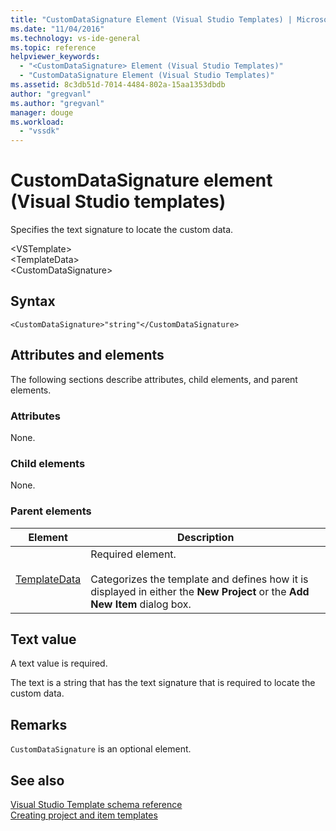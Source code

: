```yaml
---
title: "CustomDataSignature Element (Visual Studio Templates) | Microsoft Docs"
ms.date: "11/04/2016"
ms.technology: vs-ide-general
ms.topic: reference
helpviewer_keywords: 
  - "<CustomDataSignature> Element (Visual Studio Templates)"
  - "CustomDataSignature Element (Visual Studio Templates)"
ms.assetid: 8c3db51d-7014-4484-802a-15aa1353dbdb
author: "gregvanl"
ms.author: "gregvanl"
manager: douge
ms.workload: 
  - "vssdk"
---
```

# CustomDataSignature element (Visual Studio templates)
Specifies the text signature to locate the custom data.  
  
 \<VSTemplate>  
 \<TemplateData>  
 \<CustomDataSignature>  
  
## Syntax  
  
```  
<CustomDataSignature>"string"</CustomDataSignature>  
```  
  
## Attributes and elements  
 The following sections describe attributes, child elements, and parent elements.  
  
### Attributes  
 None.  
  
### Child elements  
 None.  
  
### Parent elements  
  
|Element|Description|  
|-------------|-----------------|  
|[TemplateData](../extensibility/templatedata-element-visual-studio-templates.md)|Required element.<br /><br /> Categorizes the template and defines how it is displayed in either the **New Project** or the **Add New Item** dialog box.|  
  
## Text value  
 A text value is required.  
  
 The text is a string that has the text signature that is required to locate the custom data.  
  
## Remarks  
 `CustomDataSignature` is an optional element.  
  
## See also  
 [Visual Studio Template schema reference](../extensibility/visual-studio-template-schema-reference.md)   
 [Creating project and item templates](../ide/creating-project-and-item-templates.md)